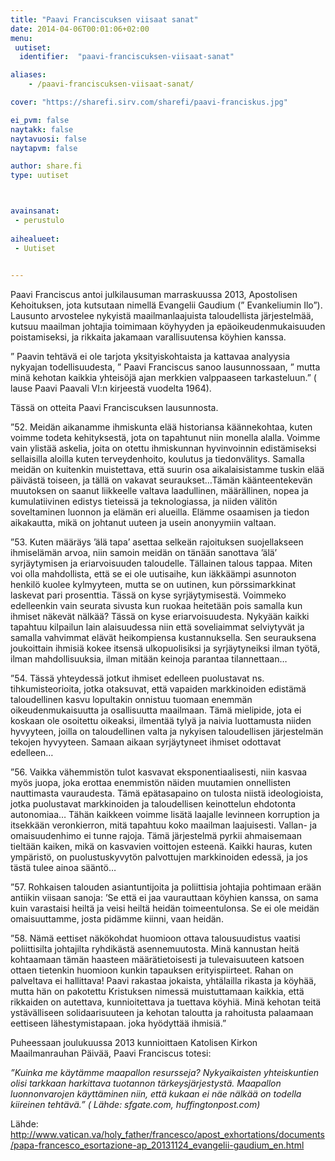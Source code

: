```yaml
---
title: "Paavi Franciscuksen viisaat sanat"
date: 2014-04-06T00:01:06+02:00
menu:
 uutiset:
  identifier:  "paavi-franciscuksen-viisaat-sanat"

aliases:
    - /paavi-franciscuksen-viisaat-sanat/

cover: "https://sharefi.sirv.com/sharefi/paavi-franciskus.jpg"

ei_pvm: false
naytakk: false
naytavuosi: false
naytapvm: false

author: share.fi
type: uutiset



avainsanat:
 - perustulo
 
aihealueet:
 - Uutiset
 

---
```

<p class="alustus">Paavi Franciscus antoi julkilausuman marraskuussa 2013, Apostolisen Kehoituksen, jota kutsutaan nimellä Evangelii Gaudium (” Evankeliumin Ilo”). Lausunto arvostelee nykyistä maailmanlaajuista taloudellista järjestelmää, kutsuu maailman johtajia toimimaan köyhyyden ja epäoikeudenmukaisuuden poistamiseksi, ja rikkaita jakamaan varallisuutensa köyhien kanssa.</p>
<p>” Paavin tehtävä ei ole tarjota yksityiskohtaista ja kattavaa analyysia nykyajan todellisuudesta, ” Paavi Franciscus sanoo lausunnossaan, ” mutta minä kehotan kaikkia yhteisöjä ajan merkkien valppaaseen tarkasteluun.” ( lause Paavi Paavali VI:n kirjeestä vuodelta 1964).</p>

<p>Tässä on otteita Paavi Franciscuksen lausunnosta.</p>
<p>”52. Meidän aikanamme ihmiskunta elää historiansa käännekohtaa, kuten voimme todeta kehityksestä, jota on tapahtunut niin monella alalla. Voimme vain ylistää askelia, joita on otettu ihmiskunnan hyvinvoinnin edistämiseksi sellaisilla aloilla kuten terveydenhoito, koulutus ja tiedonvälitys. Samalla meidän on kuitenkin muistettava, että suurin osa aikalaisistamme tuskin elää päivästä toiseen, ja tällä on vakavat seuraukset…Tämän käänteentekevän muutoksen on saanut liikkeelle valtava laadullinen, määrällinen, nopea ja kumulatiivinen edistys tieteissä ja teknologiassa, ja niiden välitön soveltaminen luonnon ja elämän eri alueilla. Elämme osaamisen ja tiedon aikakautta, mikä on johtanut uuteen ja usein anonyymiin valtaan.</p>
<p>”53. Kuten määräys ’älä tapa’ asettaa selkeän rajoituksen suojellakseen ihmiselämän arvoa, niin samoin meidän on tänään sanottava ’älä’ syrjäytymisen ja eriarvoisuuden taloudelle. Tällainen talous tappaa. Miten voi olla mahdollista, että se ei ole uutisaihe, kun iäkkäämpi asunnoton henkilö kuolee kylmyyteen, mutta se on uutinen, kun pörssimarkkinat laskevat pari prosenttia. Tässä on kyse syrjäytymisestä. Voimmeko edelleenkin vain seurata sivusta kun ruokaa heitetään pois samalla kun ihmiset näkevät nälkää? Tässä on kyse eriarvoisuudesta. Nykyään kaikki tapahtuu kilpailun lain alaisuudessa niin että soveliaimmat selviytyvät ja samalla vahvimmat elävät heikompiensa kustannuksella. Sen seurauksena joukoittain ihmisiä kokee itsensä ulkopuolisiksi ja syrjäytyneiksi ilman työtä, ilman mahdollisuuksia, ilman mitään keinoja parantaa tilannettaan…</p>
<p>”54. Tässä yhteydessä jotkut ihmiset edelleen puolustavat ns. tihkumisteorioita, jotka otaksuvat, että vapaiden markkinoiden edistämä taloudellinen kasvu lopultakin onnistuu tuomaan enemmän oikeudenmukaisuutta ja osallisuutta maailmaan. Tämä mielipide, jota ei koskaan ole osoitettu oikeaksi, ilmentää tylyä ja naivia luottamusta niiden hyvyyteen, joilla on taloudellinen valta ja nykyisen taloudellisen järjestelmän tekojen hyvyyteen. Samaan aikaan syrjäytyneet ihmiset odottavat edelleen…</p>
<p>”56. Vaikka vähemmistön tulot kasvavat eksponentiaalisesti, niin kasvaa myös juopa, joka erottaa enemmistön näiden muutamien onnellisten nauttimasta vauraudesta. Tämä epätasapaino on tulosta niistä ideologioista, jotka puolustavat markkinoiden ja taloudellisen keinottelun ehdotonta autonomiaa… Tähän kaikkeen voimme lisätä laajalle levinneen korruption ja itsekkään veronkierron, mitä tapahtuu koko maailman laajuisesti. Vallan- ja omaisuudenhimo ei tunne rajoja. Tämä järjestelmä pyrkii ahmaisemaan tieltään kaiken, mikä on kasvavien voittojen esteenä. Kaikki hauras, kuten ympäristö, on puolustuskyvytön palvottujen markkinoiden edessä, ja jos tästä tulee ainoa sääntö…</p>
<p>”57. Rohkaisen talouden asiantuntijoita ja poliittisia johtajia pohtimaan erään antiikin viisaan sanoja: ’Se että ei jaa vaurauttaan köyhien kanssa, on sama kuin varastaisi heiltä ja veisi heiltä heidän toimeentulonsa. Se ei ole meidän omaisuuttamme, josta pidämme kiinni, vaan heidän.</p>
<p>”58. Nämä eettiset näkökohdat huomioon ottava talousuudistus vaatisi poliittisilta johtajilta ryhdikästä asennemuutosta. Minä kannustan heitä kohtaamaan tämän haasteen määrätietoisesti ja tulevaisuuteen katsoen ottaen tietenkin huomioon kunkin tapauksen erityispiirteet. Rahan on palveltava ei hallittava! Paavi rakastaa jokaista, yhtälailla rikasta ja köyhää, mutta hän on pakotettu Kristuksen nimessä muistuttamaan kaikkia, että rikkaiden on autettava, kunnioitettava ja tuettava köyhiä. Minä kehotan teitä ystävälliseen solidaarisuuteen ja kehotan taloutta ja rahoitusta palaamaan eettiseen lähestymistapaan. joka hyödyttää ihmisiä.”</p>
<p>Puheessaan joulukuussa 2013 kunnioittaen Katolisen Kirkon Maailmanrauhan Päivää, Paavi Franciscus totesi:</p>
<p><em>”Kuinka me käytämme maapallon resursseja? Nykyaikaisten yhteiskuntien olisi tarkkaan harkittava tuotannon tärkeysjärjestystä. Maapallon luonnonvarojen käyttäminen niin, että kukaan ei näe nälkää on todella kiireinen tehtävä.” ( Lähde: sfgate.com, huffingtonpost.com)</em></p>
<p>Lähde: <a href="http://www.vatican.va/holy_father/francesco/apost_exhortations/documents/papa-francesco_esortazione-ap_20131124_evangelii-gaudium_en.html" onclick="javascript:_gaq.push(['_trackPageview','/yoast-ga/outbound-article/http://www.vatican.va/holy_father/francesco/apost_exhortations/documents/papa-francesco_esortazione-ap_20131124_evangelii-gaudium_en.html']);" target="_blank" rel="nofollow" class="external">http://www.vatican.va/holy_father/francesco/apost_exhortations/documents/papa-francesco_esortazione-ap_20131124_evangelii-gaudium_en.html</a></p>
